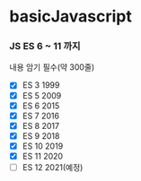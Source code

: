 # basicJavascript

### JS ES 6 ~ 11 까지
내용 암기 필수(약 300줄)
- [x] ES 3 1999
- [x] ES 5 2009
- [x] ES 6 2015
- [x] ES 7 2016
- [x] ES 8 2017
- [x] ES 9 2018
- [x] ES 10 2019
- [x] ES 11 2020
- [ ] ES 12 2021(예정)
